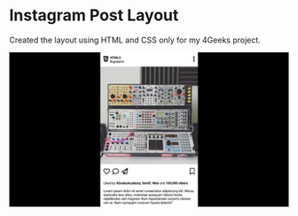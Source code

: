# Instagram Post Layout

Created the layout using HTML and CSS only for my 4Geeks project.

![Preview](preview.png)
